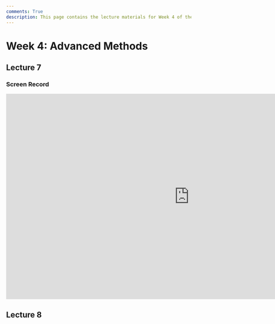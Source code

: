 ```yaml
---
comments: True
description: This page contains the lecture materials for Week 4 of the Deep Reinforcement Learning course, including video recordings, slides, and summaries.
---
```


# Week 4: Advanced Methods	

## Lecture 7

### Screen Record

<iframe width="996" height="560" src="https://www.youtube.com/embed/TMaGyxxfzec" title="YouTube video player" frameborder="0" allow="accelerometer; autoplay; clipboard-write; encrypted-media; gyroscope; picture-in-picture; web-share" referrerpolicy="strict-origin-when-cross-origin" allowfullscreen></iframe>

## Lecture 8